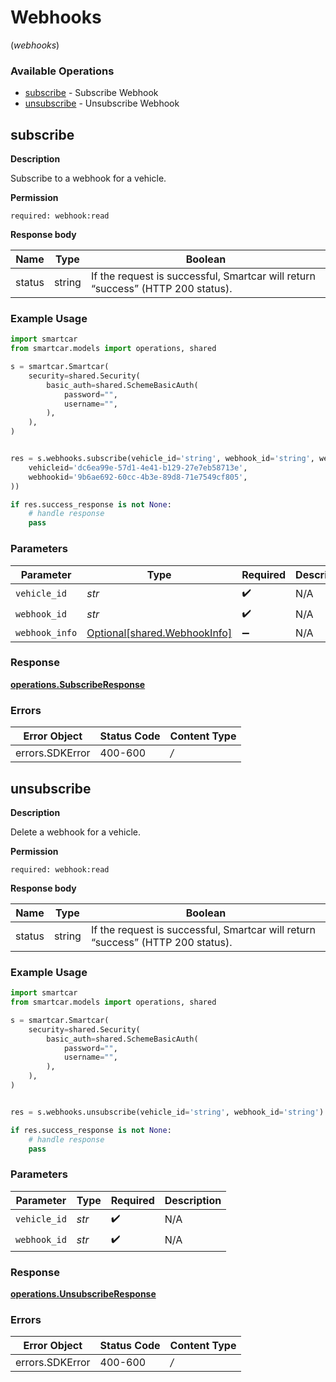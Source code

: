 # Webhooks
(*webhooks*)

### Available Operations

* [subscribe](#subscribe) - Subscribe Webhook
* [unsubscribe](#unsubscribe) - Unsubscribe Webhook

## subscribe

__Description__

Subscribe to a webhook for a vehicle.

__Permission__

`required: webhook:read`

__Response body__

|  Name 	|Type   	|Boolean   	|
|---	|---	|---	|
|  status|   string|  If the request is successful, Smartcar will return “success” (HTTP 200 status).|

### Example Usage

```python
import smartcar
from smartcar.models import operations, shared

s = smartcar.Smartcar(
    security=shared.Security(
        basic_auth=shared.SchemeBasicAuth(
            password="",
            username="",
        ),
    ),
)


res = s.webhooks.subscribe(vehicle_id='string', webhook_id='string', webhook_info=shared.WebhookInfo(
    vehicleid='dc6ea99e-57d1-4e41-b129-27e7eb58713e',
    webhookid='9b6ae692-60cc-4b3e-89d8-71e7549cf805',
))

if res.success_response is not None:
    # handle response
    pass
```

### Parameters

| Parameter                                                          | Type                                                               | Required                                                           | Description                                                        |
| ------------------------------------------------------------------ | ------------------------------------------------------------------ | ------------------------------------------------------------------ | ------------------------------------------------------------------ |
| `vehicle_id`                                                       | *str*                                                              | :heavy_check_mark:                                                 | N/A                                                                |
| `webhook_id`                                                       | *str*                                                              | :heavy_check_mark:                                                 | N/A                                                                |
| `webhook_info`                                                     | [Optional[shared.WebhookInfo]](../../models/shared/webhookinfo.md) | :heavy_minus_sign:                                                 | N/A                                                                |


### Response

**[operations.SubscribeResponse](../../models/operations/subscriberesponse.md)**
### Errors

| Error Object    | Status Code     | Content Type    |
| --------------- | --------------- | --------------- |
| errors.SDKError | 400-600         | */*             |

## unsubscribe

__Description__

Delete a webhook for a vehicle.

__Permission__

`required: webhook:read`

__Response body__

|  Name 	|Type   	|Boolean   	|
|---	|---	|---	|
|  status|   string|  If the request is successful, Smartcar will return “success” (HTTP 200 status).|

### Example Usage

```python
import smartcar
from smartcar.models import operations, shared

s = smartcar.Smartcar(
    security=shared.Security(
        basic_auth=shared.SchemeBasicAuth(
            password="",
            username="",
        ),
    ),
)


res = s.webhooks.unsubscribe(vehicle_id='string', webhook_id='string')

if res.success_response is not None:
    # handle response
    pass
```

### Parameters

| Parameter          | Type               | Required           | Description        |
| ------------------ | ------------------ | ------------------ | ------------------ |
| `vehicle_id`       | *str*              | :heavy_check_mark: | N/A                |
| `webhook_id`       | *str*              | :heavy_check_mark: | N/A                |


### Response

**[operations.UnsubscribeResponse](../../models/operations/unsubscriberesponse.md)**
### Errors

| Error Object    | Status Code     | Content Type    |
| --------------- | --------------- | --------------- |
| errors.SDKError | 400-600         | */*             |
